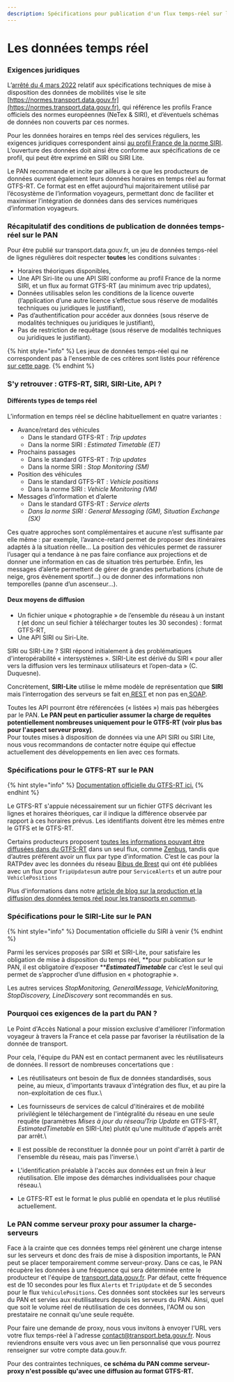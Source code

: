 ```yaml
---
description: Spécifications pour publication d'un flux temps-réel sur le PAN
---
```


# Les données temps réel

### Exigences juridiques&#x20;

L’[arrêté du 4 mars 2022](https://www.legifrance.gouv.fr/jorf/id/JORFTEXT000045382208) relatif aux spécifications techniques de mise à disposition des données de mobilités vise le site [https://normes.transport.data.gouv.fr](https://normes.transport.data.gouv.fr), qui référence les profils France officiels des normes européennes (NeTex & SIRI), et d’éventuels schémas de données non couverts par ces normes.

Pour les données horaires en temps réel des services réguliers, les exigences juridiques correspondent ainsi [au profil France de la norme SIRI](https://normes.transport.data.gouv.fr/posts/siri/). L’ouverture des données doit ainsi être conforme aux spécifications de ce profil, qui peut être exprimé en SIRI ou SIRI Lite.

Le PAN recommande et incite par ailleurs à ce que les producteurs de données ouvrent également leurs données horaires en temps réel au format GTFS-RT. Ce format est en effet aujourd’hui majoritairement utilisé par l’écosystème de l’information voyageurs, permettant donc de faciliter et maximiser l’intégration de données dans des services numériques d’information voyageurs.



### Récapitulatif des conditions de publication de données temps-réel sur le PAN

Pour être publié sur transport.data.gouv.fr, un jeu de données temps-réel de lignes régulières doit respecter **toutes** les conditions suivantes :

* Horaires théoriques disponibles,
* Une API Siri-lite ou une API SIRI conforme au profil France de la norme SIRI, et un flux au format GTFS-RT (au minimum avec trip updates),
* Données utilisables selon les conditions de la licence ouverte (l’application d’une autre licence s’effectue sous réserve de modalités techniques ou juridiques le justifiant),
* Pas d’authentification pour accéder aux données (sous réserve de modalités techniques ou juridiques le justifiant),&#x20;
* Pas de restriction de requêtage (sous réserve de modalités techniques ou juridiques le justifiant).



{% hint style="info" %}
Les jeux de données temps-réel qui ne correspondent pas à l'ensemble de ces critères sont listés pour référence [sur cette page](https://transport.data.gouv.fr/real\_time).
{% endhint %}

### S'y retrouver : GTFS-RT, SIRI, SIRI-Lite, API ?

#### Différents types de temps réel

L’information en temps réel se décline habituellement en quatre variantes :

* Avance/retard des véhicules
  * Dans le standard GTFS-RT : _Trip updates_
  * Dans la norme SIRI : _Estimated Timetable (ET)_
* Prochains passages
  * Dans le standard GTFS-RT : _Trip updates_
  * Dans la norme SIRI : _Stop Monitoring (SM)_
* Position des véhicules&#x20;
  * Dans le standard GTFS-RT : _Vehicle positions_
  * Dans la norme SIRI : _Vehicle Monitoring (VM)_
* Messages d’information et d’alerte
  * Dans le standard GTFS-RT : _Service alerts_
  * _Dans la norme SIRI : General Messaging (GM), Situation Exchange (SX)_

Ces quatre approches sont complémentaires et aucune n’est suffisante par elle même : par exemple, l’avance-retard permet de proposer des itinéraires adaptés à la situation réelle… La position des véhicules permet de rassurer l’usager qui a tendance à ne pas faire confiance aux projections et de donner une information en cas de situation très perturbée. Enfin, les messages d’alerte permettent de gérer de grandes perturbations (chute de neige, gros évènement sportif…) ou de donner des informations non temporelles (panne d’un ascenseur…).

#### Deux moyens de diffusion

* Un fichier unique « photographie » de l’ensemble du réseau à un instant _t_ (et donc un seul fichier à télécharger toutes les 30 secondes) : format GTFS-RT,
* Une API SIRI ou Siri-Lite.



SIRI ou SIRI-Lite ? SIRI répond initialement à des problématiques d'interopérabilité « intersystèmes ». SIRI-Lite est dérivé du SIRI « pour aller vers la diffusion vers les terminaux utilisateurs et l’open-data » (C. Duquesne).

Concrètement, **SIRI-Lite** utilise le même modèle de représentation que **SIRI** mais l’interrogation des serveurs se fait en[ REST](https://fr.wikipedia.org/wiki/Representational\_state\_transfer) et non pas en[ SOAP](https://fr.wikipedia.org/wiki/SOAP).

Toutes les API pourront être référencées (« listées ») mais pas hébergées par le PAN. **Le PAN peut en particulier assumer la charge de requêtes potentiellement nombreuses uniquement pour le GTFS-RT (voir plus bas pour l'aspect serveur proxy)**.\
Pour toutes mises à disposition de données via une API SIRI ou SIRI Lite, nous vous recommandons de contacter notre équipe qui effectue actuellement des développements en lien avec ces formats.

### Spécifications pour le GTFS-RT sur le PAN

{% hint style="info" %}
[Documentation officielle du GTFS-RT ici.](https://developers.google.com/transit/gtfs-realtime/index?hl=fr)
{% endhint %}

Le GTFS-RT s'appuie nécessairement sur un fichier GTFS décrivant les lignes et horaires théoriques, car il indique la différence observée par rapport à ces horaires prévus. Les identifiants doivent être les mêmes entre le GTFS et le GTFS-RT.&#x20;

Certains producteurs proposent [toutes les informations pouvant être diffusées dans du GTFS-RT](https://doc.transport.data.gouv.fr/producteurs/operateurs-de-transport-regulier-de-personnes/temps-reel-des-transports-en-commun#sy-retrouver-gtfs-rt-siri-siri-lite-api) dans un seul flux, comme [Zenbus](https://transport.data.gouv.fr/datasets?\_utf8=%E2%9C%93\&q=zenbus), tandis que d’autres préfèrent avoir un flux par type d’information. C’est le cas pour la RATPdev avec les données du réseau [Bibus de Brest](https://transport.data.gouv.fr/datasets/horaires-theoriques-et-temps-reel-des-bus-et-tramways-circulant-sur-le-territoire-de-brest-metropole/) qui ont été publiées avec un flux pour `TripUpdates`un autre pour `ServiceAlerts` et un autre pour `VehiclePositions`&#x20;

Plus d'informations dans notre [article de blog sur la production et la diffusion des données temps réel pour les transports en commun](https://blog.transport.data.gouv.fr/billets/la-production-des-donn%C3%A9es-temps-r%C3%A9el-interview-avec-diff%C3%A9rents-producteurs-de-donn%C3%A9es/).

### Spécifications pour le SIRI-Lite sur le PAN

{% hint style="info" %}
Documentation officielle du SIRI à venir
{% endhint %}

Parmi les services proposés par SIRI et SIRI-Lite, pour satisfaire les obligation de mise à disposition du temps réel, **pour publication sur le PAN, il est obligatoire d’exposer **_**EstimatedTimetable**_ car c’est le seul qui permet de s’approcher d’une diffusion en « photographie ».

Les autres services _StopMonitoring,  GeneralMessage, VehicleMonitoring, StopDiscovery, LineDiscovery_ sont recommandés en sus.

### Pourquoi ces exigences de la part du PAN ?

Le Point d'Accès National a pour mission exclusive d'améliorer l'information voyageur à travers la France et cela passe par favoriser la réutilisation de la donnée de transport.

Pour cela, l'équipe du PAN est en contact permanent avec les réutilisateurs de données. Il ressort de nombreuses concertations que :

* Les réutilisateurs ont besoin de flux de données standardisés, sous peine, au mieux, d'importants travaux d'intégration des flux, et au pire la non-exploitation de ces flux.\

* Les fournisseurs de services de calcul d'itinéraires et de mobilité privilégient le téléchargement de l'intégralité du réseau en une seule requête (paramètres _Mises à jour du réseau/Trip Update_ en GTFS-RT, _EstimatedTimetable_ en SIRI-Lite) plutôt qu'une multitude d'appels arrêt par arrêt.\

* Il est possible de reconstituer la donnée pour un point d'arrêt à partir de l'ensemble du réseau, mais pas l'inverse.\

* L'identification préalable à l'accès aux données est un frein à leur réutilisation. Elle impose des démarches individualisées pour chaque réseau.\

* Le GTFS-RT est le format le plus publié en opendata et le plus réutilisé actuellement.&#x20;

### Le PAN comme serveur proxy pour assumer la charge-serveurs

Face à la crainte que ces données temps réel génèrent une charge intense sur les serveurs et donc des frais de mise à disposition importants, le PAN peut se placer temporairement comme serveur-proxy. Dans ce cas, le PAN récupère les données à une fréquence qui sera déterminée entre le producteur et l'équipe de [transport.data.gouv.fr](https://transport.data.gouv.fr/). Par défaut, cette fréquence est de 10 secondes pour les flux `Alerts` et `TripUpdate` et de 5 secondes pour le flux `VehiculePositions`. Ces données sont stockées sur les serveurs du PAN et servies aux réutilisateurs depuis les serveurs du PAN. Ainsi, quel que soit le volume réel de réutilisation de ces données, l'AOM ou son prestataire ne connait qu'une seule requête.

Pour faire une demande de proxy, nous vous invitons à envoyer l'URL vers votre flux temps-réel à l'adresse  [contact@transport.beta.gouv.fr](mailto:contact@transport.beta.gouv.fr). Nous reviendrons ensuite vers vous avec un lien personnalisé que vous pourrez renseigner sur votre compte data.gouv.fr.&#x20;

Pour des contraintes techniques, **ce schéma du PAN comme serveur-proxy n'est possible qu'avec une diffusion au format GTFS-RT.**&#x20;
